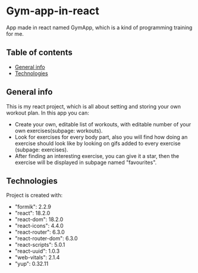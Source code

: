 # Gym-app-in-react

App made in react named GymApp, which is a kind of programming training for me.

## Table of contents

- [General info](#general-info)
- [Technologies](#technologies)

## General info

This is my react project, which is all about setting and storing your own workout plan. In this app you can:

- Create your own, editable list of workouts, with editable number of your own exercises(subpage: workouts).
- Look for exercises for every body part, also you will find how doing an exercise should look like by looking on gifs added to every exercise (subpage: exercises).
- After finding an interesting exercise, you can give it a star, then the exercise will be displayed in subpage named "favourites".

## Technologies

Project is created with:

- "formik": 2.2.9
- "react": 18.2.0
- "react-dom": 18.2.0
- "react-icons": 4.4.0
- "react-router": 6.3.0
- "react-router-dom": 6.3.0
- "react-scripts": 5.0.1
- "react-uuid": 1.0.3
- "web-vitals": 2.1.4
- "yup": 0.32.11
